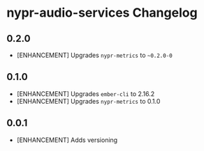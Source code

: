 # nypr-audio-services Changelog

## 0.2.0
- [ENHANCEMENT] Upgrades `nypr-metrics` to `~0.2.0-0`

## 0.1.0
- [ENHANCEMENT] Upgrades `ember-cli` to 2.16.2
- [ENHANCEMENT] Upgrades `nypr-metrics` to 0.1.0

## 0.0.1

- [ENHANCEMENT] Adds versioning
